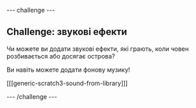 \--- challenge \---

## Challenge: звукові ефекти

Чи можете ви додати звукові ефекти, які грають, коли човен розбивається або досягає острова?

Ви навіть можете додати фонову музику!

[[[generic-scratch3-sound-from-library]]]

\--- /challenge \---